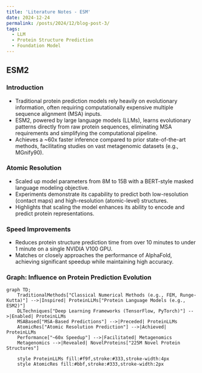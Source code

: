 ```yaml
---
title: 'Literature Notes - ESM'
date: 2024-12-24
permalink: /posts/2024/12/blog-post-3/
tags:
  - LLM
  - Protein Structure Prediction
  - Foundation Model
---
```


## ESM2

### Introduction

- Traditional protein prediction models rely heavily on evolutionary information, often requiring computationally expensive multiple sequence alignment (MSA) inputs.
- ESM2, powered by large language models (LLMs), learns evolutionary patterns directly from raw protein sequences, eliminating MSA requirements and simplifying the computational pipeline.
- Achieves a ~60x faster inference compared to prior state-of-the-art methods, facilitating studies on vast metagenomic datasets (e.g., MGnify90).

### Atomic Resolution

- Scaled up model parameters from 8M to 15B with a BERT-style masked language modeling objective.
- Experiments demonstrate its capability to predict both low-resolution (contact maps) and high-resolution (atomic-level) structures.
- Highlights that scaling the model enhances its ability to encode and predict protein representations.

### Speed Improvements

- Reduces protein structure prediction time from over 10 minutes to under 1 minute on a single NVIDIA V100 GPU.
- Matches or closely approaches the performance of AlphaFold, achieving significant speedup while maintaining high accuracy.

### Graph: Influence on Protein Prediction Evolution

```mermaid!
graph TD;
    TraditionalMethods["Classical Numerical Methods (e.g., FEM, Runge-Kutta)"] -->|Inspired| ProteinLLMs["Protein Language Models (e.g., ESM2)"]
    DLTechniques["Deep Learning Frameworks (TensorFlow, PyTorch)"] -->|Enabled| ProteinLLMs
    MSABased["MSA-Based Predictions"] -->|Preceded| ProteinLLMs
    AtomicRes["Atomic Resolution Prediction"] -->|Achieved| ProteinLLMs
    Performance["~60x Speedup"] -->|Facilitated| Metagenomics
    Metagenomics -->|Revealed| NovelProteins["225M Novel Protein Structures"]

    style ProteinLLMs fill:#f9f,stroke:#333,stroke-width:4px
    style AtomicRes fill:#bbf,stroke:#333,stroke-width:2px
```
